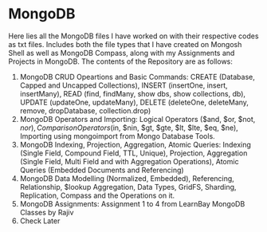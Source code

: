 # MongoDB
Here lies all the MongoDB files I have worked on with their respective codes as txt files. Includes both the file types that I have created on Mongosh Shell as well as MongoDB Compass, along with my Assignments and Projects in MongoDB. The contents of the Repository are as follows:
1. MongoDB CRUD Opeartions and Basic Commands: CREATE (Database, Capped and Uncapped Collections), INSERT (insertOne, insert, insertMany), READ (find, findMany, show dbs, show collections, db), UPDATE (updateOne, updateMany), DELETE (deleteOne, deleteMany, remove, dropDatabase, collection.drop)
2. MongoDB Operators and Importing: Logical Operators ($and, $or, $not, $nor), Comparison Operators ($in, $nin, $gt, $gte, $lt, $lte, $eq, $ne), Importing using mongoimport from Mongo Database Tools.
3. MongoDB Indexing, Projection, Aggregation, Atomic Queries: Indexing (Single Field, Compound Field, TTL, Unique), Projection, Aggregation (Single Field, Multi Field and with Aggregation Operations), Atomic Queries (Embedded Documents and Referencing)
4. MongoDB Data Modelling (Normalized, Embedded), Referencing, Relationship, $lookup Aggregation, Data Types, GridFS, Sharding, Replication, Compass and the Operations on it.
5. MongoDB Assignments: Assignment 1 to 4 from LearnBay MongoDB Classes by Rajiv
6. Check Later
